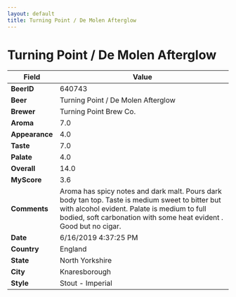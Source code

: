 ```yaml
---
layout: default
title: Turning Point / De Molen Afterglow
---
```


# Turning Point / De Molen Afterglow

| Field         | Value     |
|---------------|-----------|
| **BeerID** | 640743 |
| **Beer** | Turning Point / De Molen Afterglow |
| **Brewer** | Turning Point Brew Co. |
| **Aroma** | 7.0 |
| **Appearance** | 4.0 |
| **Taste** | 7.0 |
| **Palate** | 4.0 |
| **Overall** | 14.0 |
| **MyScore** | 3.6 |
| **Comments** | Aroma has spicy notes and dark malt. Pours dark body tan top. Taste is medium sweet to bitter but with alcohol evident. Palate is medium to full bodied, soft carbonation with some heat evident . Good but no cigar. |
| **Date** | 6/16/2019 4:37:25 PM |
| **Country** | England |
| **State** | North Yorkshire |
| **City** | Knaresborough |
| **Style** | Stout - Imperial |
